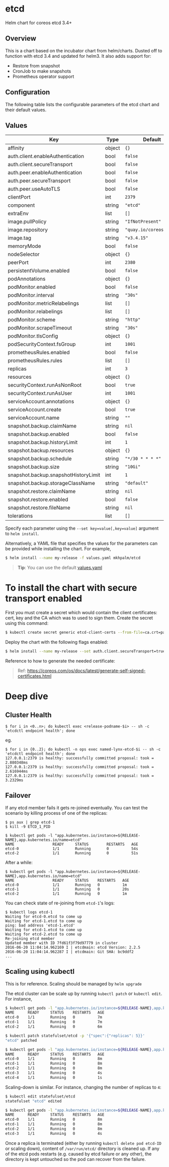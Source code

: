 # etcd
Helm chart for coreos etcd 3.4+

## Overview

This is a chart based on the incubator chart from helm/charts. Dusted off to function with etcd 3.4 and updated for helm3. It also
adds support for:

* Restore from snapshot
* CronJob to make snapshots
* Prometheus operator support

## Configuration

The following table lists the configurable parameters of the etcd chart and their default values.

## Values

| Key | Type | Default | Description |
|-----|------|---------|-------------|
| affinity | object | `{}` |  |
| auth.client.enableAuthentication | bool | `false` |  |
| auth.client.secureTransport | bool | `false` |  |
| auth.peer.enableAuthentication | bool | `false` |  |
| auth.peer.secureTransport | bool | `false` |  |
| auth.peer.useAutoTLS | bool | `false` |  |
| clientPort | int | `2379` |  |
| component | string | `"etcd"` |  |
| extraEnv | list | `[]` |  |
| image.pullPolicy | string | `"IfNotPresent"` |  |
| image.repository | string | `"quay.io/coreos/etcd"` |  |
| image.tag | string | `"v3.4.15"` |  |
| memoryMode | bool | `false` |  |
| nodeSelector | object | `{}` |  |
| peerPort | int | `2380` |  |
| persistentVolume.enabled | bool | `false` |  |
| podAnnotations | object | `{}` |  |
| podMonitor.enabled | bool | `false` |  |
| podMonitor.interval | string | `"30s"` |  |
| podMonitor.metricRelabelings | list | `[]` |  |
| podMonitor.relabelings | list | `[]` |  |
| podMonitor.scheme | string | `"http"` |  |
| podMonitor.scrapeTimeout | string | `"30s"` |  |
| podMonitor.tlsConfig | object | `{}` |  |
| podSecurityContext.fsGroup | int | `1001` |  |
| prometheusRules.enabled | bool | `false` |  |
| prometheusRules.rules | list | `[]` |  |
| replicas | int | `3` |  |
| resources | object | `{}` |  |
| securityContext.runAsNonRoot | bool | `true` |  |
| securityContext.runAsUser | int | `1001` |  |
| serviceAccount.annotations | object | `{}` |  |
| serviceAccount.create | bool | `true` |  |
| serviceAccount.name | string | `""` |  |
| snapshot.backup.claimName | string | `nil` |  |
| snapshot.backup.enabled | bool | `false` |  |
| snapshot.backup.historyLimit | int | `1` |  |
| snapshot.backup.resources | object | `{}` |  |
| snapshot.backup.schedule | string | `"*/30 * * * *"` |  |
| snapshot.backup.size | string | `"10Gi"` |  |
| snapshot.backup.snapshotHistoryLimit | int | `1` |  |
| snapshot.backup.storageClassName | string | `"default"` |  |
| snapshot.restore.claimName | string | `nil` |  |
| snapshot.restore.enabled | bool | `false` |  |
| snapshot.restore.fileName | string | `nil` |  |
| tolerations | list | `[]` |  |

Specify each parameter using the `--set key=value[,key=value]` argument to `helm install`.

Alternatively, a YAML file that specifies the values for the parameters can be provided while installing the chart. For example,

```bash
$ helm install --name my-release -f values.yaml mkhpalm/etcd
```
> **Tip**: You can use the default [values.yaml](values.yaml)
# To install the chart with secure transport enabled
First you must create a secret which would contain the client certificates: cert, key and the CA which was to used to sign them.
Create the secret using this command:
```bash
$ kubectl create secret generic etcd-client-certs --from-file=ca.crt=path/to/ca.crt --from-file=cert.pem=path/to/cert.pem --from-file=key.pem=path/to/key.pem
```
Deploy the chart with the following flags enabled:
```bash
$ helm install --name my-release --set auth.client.secureTransport=true --set auth.client.enableAuthentication=true --set auth.client.existingSecret=etcd-client-certs --set auth.peer.useAutoTLS=true mkhpalm/etcd
```
Reference to how to generate the needed certificate:
> Ref: https://coreos.com/os/docs/latest/generate-self-signed-certificates.html

# Deep dive

## Cluster Health

```
$ for i in <0..n>; do kubectl exec <release-podname-$i> -- sh -c 'etcdctl endpoint health'; done
```
eg.
```
$ for i in {0..2}; do kubectl -n ops exec named-lynx-etcd-$i -- sh -c 'etcdctl endpoint health'; done
127.0.0.1:2379 is healthy: successfully committed proposal: took = 2.880348ms
127.0.0.1:2379 is healthy: successfully committed proposal: took = 2.616944ms
127.0.0.1:2379 is healthy: successfully committed proposal: took = 3.2329ms
```

## Failover

If any etcd member fails it gets re-joined eventually.
You can test the scenario by killing process of one of the replicas:

```shell
$ ps aux | grep etcd-1
$ kill -9 ETCD_1_PID
```

```shell
$ kubectl get pods -l "app.kubernetes.io/instance=${RELEASE-NAME},app.kubernetes.io/name=etcd"
NAME                 READY     STATUS        RESTARTS   AGE
etcd-0               1/1       Running       0          54s
etcd-2               1/1       Running       0          51s
```

After a while:

```shell
$ kubectl get pods -l "app.kubernetes.io/instance=${RELEASE-NAME},app.kubernetes.io/name=etcd"
NAME                 READY     STATUS    RESTARTS   AGE
etcd-0               1/1       Running   0          1m
etcd-1               1/1       Running   0          20s
etcd-2               1/1       Running   0          1m
```

You can check state of re-joining from ``etcd-1``'s logs:

```shell
$ kubectl logs etcd-1
Waiting for etcd-0.etcd to come up
Waiting for etcd-1.etcd to come up
ping: bad address 'etcd-1.etcd'
Waiting for etcd-1.etcd to come up
Waiting for etcd-2.etcd to come up
Re-joining etcd member
Updated member with ID 7fd61f3f79d97779 in cluster
2016-06-20 11:04:14.962169 I | etcdmain: etcd Version: 2.2.5
2016-06-20 11:04:14.962287 I | etcdmain: Git SHA: bc9ddf2
...
```

## Scaling using kubectl

This is for reference. Scaling should be managed by `helm upgrade`

The etcd cluster can be scale up by running ``kubectl patch`` or ``kubectl edit``. For instance,

```sh
$ kubectl get pods -l "app.kubernetes.io/instance=${RELEASE-NAME},app.kubernetes.io/name=etcd"
NAME      READY     STATUS    RESTARTS   AGE
etcd-0    1/1       Running   0          7m
etcd-1    1/1       Running   0          7m
etcd-2    1/1       Running   0          6m

$ kubectl patch statefulset/etcd -p '{"spec":{"replicas": 5}}'
"etcd" patched

$ kubectl get pods -l "app.kubernetes.io/instance=${RELEASE-NAME},app.kubernetes.io/name=etcd"
NAME      READY     STATUS    RESTARTS   AGE
etcd-0    1/1       Running   0          8m
etcd-1    1/1       Running   0          8m
etcd-2    1/1       Running   0          8m
etcd-3    1/1       Running   0          4s
etcd-4    1/1       Running   0          1s
```

Scaling-down is similar. For instance, changing the number of replicas to ``4``:

```sh
$ kubectl edit statefulset/etcd
statefulset "etcd" edited

$ kubectl get pods -l "app.kubernetes.io/instance=${RELEASE-NAME},app.kubernetes.io/name=etcd"
NAME      READY     STATUS    RESTARTS   AGE
etcd-0    1/1       Running   0          8m
etcd-1    1/1       Running   0          8m
etcd-2    1/1       Running   0          8m
etcd-3    1/1       Running   0          4s
```

Once a replica is terminated (either by running ``kubectl delete pod etcd-ID`` or scaling down),
content of ``/var/run/etcd/`` directory is cleaned up.
If any of the etcd pods restarts (e.g. caused by etcd failure or any other),
the directory is kept untouched so the pod can recover from the failure.
